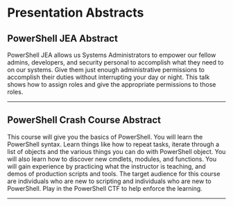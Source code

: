 # Presentation Abstracts

## PowerShell JEA Abstract  

PowerShell JEA allows us Systems Administrators to empower our fellow admins, developers, and security personal to accomplish what they need to on our systems. Give them just enough administrative permissions to accomplish their duties without interrupting your day or night. This talk shows how to assign roles and give the appropriate permissions to those roles.  
___

## PowerShell Crash Course Abstract  

This course will give you the basics of PowerShell. You will learn the PowerShell syntax. Learn things like how to repeat tasks, iterate through a list of objects and the various things you can do with PowerShell object. You will also learn how to discover new cmdlets, modules, and functions. You will gain experience by practicing what the instructor is teaching, and demos of production scripts and tools. The target audience for this course are individuals who are new to scripting and individuals who are new to PowerShell.  Play in the PowerShell CTF to help enforce the learning.  
___  
